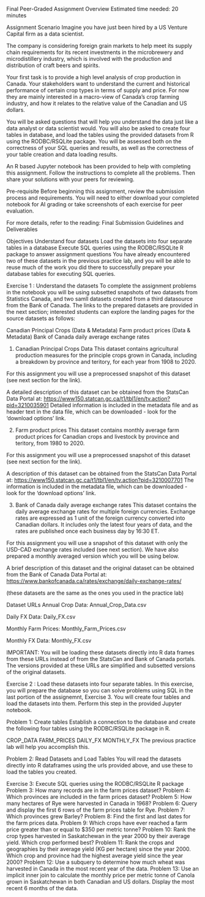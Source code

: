 Final Peer-Graded Assignment Overview
Estimated time needed: 20 minutes

Assignment Scenario
Imagine you have just been hired by a US Venture Capital firm as a data scientist.

The company is considering foreign grain markets to help meet its supply chain requirements for its recent investments in the microbrewery and microdistillery industry, which is involved with the production and distribution of craft beers and spirits.

Your first task is to provide a high level analysis of crop production in Canada. Your stakeholders want to understand the current and historical performance of certain crop types in terms of supply and price. For now they are mainly interested in a macro-view of Canada’s crop farming industry, and how it relates to the relative value of the Canadian and US dollars.

You will be asked questions that will help you understand the data just like a data analyst or data scientist would. You will also be asked to create four tables in database, and load the tables using the provided datasets from R using the RODBC/RSQLite package. You will be assessed both on the correctness of your SQL queries and results, as well as the correctness of your table creation and data loading results.

An R based Jupyter notebook has been provided to help with completing this assignment. Follow the instructions to complete all the problems. Then share your solutions with your peers for reviewing.

Pre-requisite
Before beginning this assignment, review the submission process and requirements.
You will need to either download your completed notebook for AI grading or take screenshots of each exercise for peer evaluation.

For more details, refer to the reading:
Final Submission Guidelines and Deliverables

Objectives
Understand four datasets
Load the datasets into four separate tables in a database
Execute SQL queries using the RODBC/RSQLite R package to answer assignment questions
You have already encountered two of these datasets in the previous practice lab, and you will be able to reuse much of the work you did there to successfully prepare your database tables for executing SQL queries.

Exercise 1 : Understand the datasets
To complete the assignment problems in the notebook you will be using subsetted snapshots of two datasets from Statistics Canada, and two samll datasets created from a third datasource from the Bank of Canada. The links to the prepared datasets are provided in the next section; interested students can explore the landing pages for the source datasets as follows:

Canadian Principal Crops (Data & Metadata)
Farm product prices (Data & Metadata)
Bank of Canada daily average exchange rates
1. Canadian Principal Crops Data
This dataset contains agricultural production measures for the principle crops grown in Canada, including a breakdown by province and teritory, for each year from 1908 to 2020.

For this assignment you will use a preprocessed snapshot of this dataset (see next section for the link).

A detailed description of this dataset can be obtained from the StatsCan Data Portal at:
https://www150.statcan.gc.ca/t1/tbl1/en/tv.action?pid=3210035901
Detailed information is included in the metadata file and as header text in the data file, which can be downloaded - look for the ‘download options’ link.

2. Farm product prices
This dataset contains monthly average farm product prices for Canadian crops and livestock by province and teritory, from 1980 to 2020.

For this assignment you will use a preprocessed snapshot of this dataset (see next section for the link).

A description of this dataset can be obtained from the StatsCan Data Portal at:
https://www150.statcan.gc.ca/t1/tbl1/en/tv.action?pid=3210007701
The information is included in the metadata file, which can be downloaded - look for the ‘download options’ link.

3. Bank of Canada daily average exchange rates
This dataset contains the daily average exchange rates for multiple foreign currencies. Exchange rates are expressed as 1 unit of the foreign currency converted into Canadian dollars. It includes only the latest four years of data, and the rates are published once each business day by 16:30 ET.

For this assignment you will use a snapshot of this dataset with only the USD-CAD exchange rates included (see next section). We have also prepared a monthly averaged version which you will be using below.

A brief description of this dataset and the original dataset can be obtained from the Bank of Canada Data Portal at:
https://www.bankofcanada.ca/rates/exchange/daily-exchange-rates/

(these datasets are the same as the ones you used in the practice lab)

Dataset URLs
Annual Crop Data: Annual_Crop_Data.csv

Daily FX Data: Daily_FX.csv

Monthly Farm Prices: Monthly_Farm_Prices.csv

Monthly FX Data: Monthly_FX.csv

IMPORTANT: You will be loading these datasets directly into R data frames from these URLs instead of from the StatsCan and Bank of Canada portals. The versions provided at these URLs are simplified and subsetted versions of the original datasets.

Exercise 2 : Load these datasets into four separate tables.
In this exercise, you will prepare the database so you can solve problems using SQL in the last portion of the assignemnt, Exercise 3.
You will create four tables and load the datasets into them. Perform this step in the provided Jupyter notebook.

Problem 1: Create tables
Establish a connection to the database and create the following four tables using the RODBC/RSQLite package in R.

CROP_DATA
FARM_PRICES
DAILY_FX
MONTHLY_FX
The previous practice lab will help you accomplish this.

Problem 2: Read Datasets and Load Tables
You will read the datasets directly into R dataframes using the urls provided above, and use these to load the tables you created.

Exercise 3: Execute SQL queries using the RODBC/RSQLite R package
Problem 3: How many records are in the farm prices dataset?
Problem 4: Which provinces are included in the farm prices dataset?
Problem 5: How many hectares of Rye were harvested in Canada in 1968?
Problem 6: Query and display the first 6 rows of the farm prices table for Rye.
Problem 7: Which provinces grew Barley?
Problem 8: Find the first and last dates for the farm prices data.
Problem 9: Which crops have ever reached a farm price greater than or equal to $350 per metric tonne?
Problem 10: Rank the crop types harvested in Saskatchewan in the year 2000 by their average yield. Which crop performed best?
Problem 11: Rank the crops and geographies by their average yield (KG per hectare) since the year 2000. Which crop and province had the highest average yield since the year 2000?
Problem 12: Use a subquery to determine how much wheat was harvested in Canada in the most recent year of the data.
Problem 13: Use an implicit inner join to calculate the monthly price per metric tonne of Canola grown in Saskatchewan in both Canadian and US dollars. Display the most recent 6 months of the data.